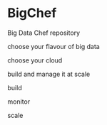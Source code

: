 BigChef
=======


Big Data Chef repository

choose your flavour of big data

choose your cloud

build and manage it at scale





build

monitor

scale
